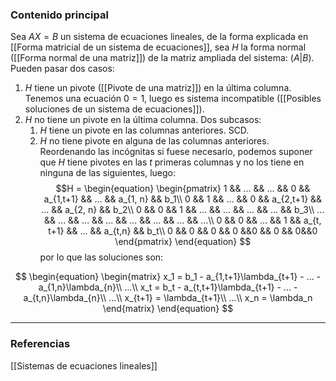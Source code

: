 ### Contenido principal

Sea $AX = B$ un sistema de ecuaciones lineales, de la forma explicada en [[Forma matricial de un sistema de ecuaciones]], sea $H$ la forma normal ([[Forma normal de una matriz]]) de la matriz ampliada del sistema: $(A|B)$. Pueden pasar dos casos:
1. $H$ tiene un pivote ([[Pivote de una matriz]]) en la última columna. Tenemos una ecuación $0 = 1$, luego es sistema incompatible ([[Posibles soluciones de un sistema de ecuaciones]]).
2. $H$ no tiene un pivote en la última columna. Dos subcasos:
	1. $H$ tiene un pivote en las columnas anteriores. SCD.
	2. $H$ no tiene pivote en alguna de las columnas anteriores. Reordenando las incógnitas si fuese necesario, podemos suponer que $H$ tiene pivotes en las $t$ primeras columnas y no los tiene en ninguna de las siguientes, luego:$$H =
\begin{equation}
	\begin{pmatrix}
		1 && ... && ... && 0 && a_{1,t+1} && ... && a_{1, n} && b_1\\
		0 && 1 && ... && 0 && a_{2,t+1} && ... && a_{2, n} && b_2\\
		0 && 0 && 1 && ... && ... && ... && ... && b_3\\
		... && ... && ... && ... && ... && ... && ... && ...\\
		0 && 0 && ... && 1 && a_{t, t+1} && ... && a_{t,n} && b_t\\
		0 && 0 && 0 && 0 &&0 && 0 && 0&&0
	\end{pmatrix}
\end{equation}
$$ por lo que las soluciones son:

$$
\begin{equation}
	\begin{matrix}
	x_1 = b_1 - a_{1,t+1}\lambda_{t+1} - ... - a_{1,n}\lambda_{n}\\
	...\\
	x_t = b_t - a_{t,t+1}\lambda_{t+1} - ... - a_{t,n}\lambda_{n}\\
	...\\
	x_{t+1} = \lambda_{t+1}\\
	...\\
	x_n = \lambda_n
	\end{matrix}
\end{equation}
$$



--- 
### Referencias
[[Sistemas de ecuaciones lineales]]
